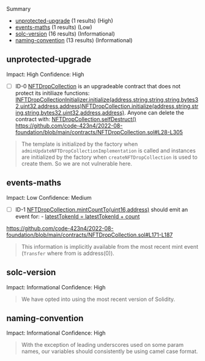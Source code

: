 Summary

- [unprotected-upgrade](#unprotected-upgrade) (1 results) (High)
- [events-maths](#events-maths) (1 results) (Low)
- [solc-version](#solc-version) (16 results) (Informational)
- [naming-convention](#naming-convention) (13 results) (Informational)

## unprotected-upgrade

Impact: High
Confidence: High

- [ ] ID-0
      [NFTDropCollection](https://github.com/code-423n4/2022-08-foundation/blob/main/contracts/NFTDropCollection.sol#L28-L305) is an upgradeable contract that does not protect its initiliaze functions: [INFTDropCollectionInitializer.initialize(address,string,string,string,bytes32,uint32,address,address)](https://github.com/code-423n4/2022-08-foundation/blob/main/contracts/interfaces/INFTDropCollectionInitializer.sol#L6-L15)[NFTDropCollection.initialize(address,string,string,string,bytes32,uint32,address,address)](https://github.com/code-423n4/2022-08-foundation/blob/main/contracts/NFTDropCollection.sol#L120-L152). Anyone can delete the contract with: [NFTDropCollection.selfDestruct()](https://github.com/code-423n4/2022-08-foundation/blob/main/contracts/NFTDropCollection.sol#L209-L211)
      https://github.com/code-423n4/2022-08-foundation/blob/main/contracts/NFTDropCollection.sol#L28-L305

> The template is initialized by the factory when `adminUpdateNFTDropCollectionImplementation` is called and instances are initialized by the factory when `createNFTDropCollection` is used to create them. So we are not vulnerable here.

## events-maths

Impact: Low
Confidence: Medium

- [ ] ID-1
      [NFTDropCollection.mintCountTo(uint16,address)](https://github.com/code-423n4/2022-08-foundation/blob/main/contracts/NFTDropCollection.sol#L171-L187) should emit an event for: - [latestTokenId = latestTokenId + count](https://github.com/code-423n4/2022-08-foundation/blob/main/contracts/NFTDropCollection.sol#L178)

https://github.com/code-423n4/2022-08-foundation/blob/main/contracts/NFTDropCollection.sol#L171-L187

> This information is implicitly available from the most recent mint event (`Transfer` where from is address(0)).

## solc-version

Impact: Informational
Confidence: High

> We have opted into using the most recent version of Solidity.

## naming-convention

Impact: Informational
Confidence: High

> With the exception of leading underscores used on some param names, our variables should consistently be using camel case format.
